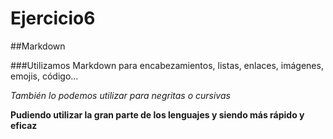 # Ejercicio6  

##Markdown  

###Utilizamos Markdown para encabezamientos, listas, enlaces, imágenes, emojis, código...  

*También lo podemos utilizar para negritas o cursivas*  

**Pudiendo utilizar la gran parte de los lenguajes y siendo más rápido y eficaz**
